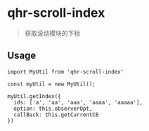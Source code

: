 # qhr-scroll-index
> 获取滚动模块的下标

## Usage

```angular2html
import MyUtil from 'qhr-scroll-index'

const myUtil = new MyUtil();

myUtil.getIndex({
  ids: ['a', 'aa', 'aaa', 'aaaa', 'aaaaa'],
  option: this.observerOpt,
  callBack: this.getCurrentCB
})

```
